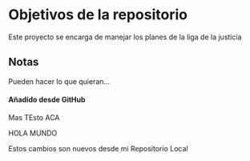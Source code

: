 # Objetivos de la repositorio

Este proyecto se encarga de manejar los planes de la liga de la justicia


## Notas
Pueden hacer lo que quieran...

#### Añadido desde GitHub
Mas TEsto ACA


HOLA MUNDO


Estos cambios son nuevos desde mi Repositorio Local
